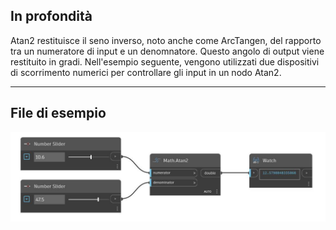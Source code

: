 ## In profondità
Atan2 restituisce il seno inverso, noto anche come ArcTangen, del rapporto tra un numeratore di input e un denomnatore. Questo angolo di output viene restituito in gradi. Nell'esempio seguente, vengono utilizzati due dispositivi di scorrimento numerici per controllare gli input in un nodo Atan2.
___
## File di esempio

![Atan2](./DSCore.Math.Atan2_img.jpg)

